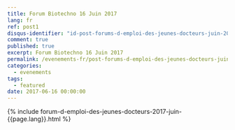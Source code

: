 ```yaml
---
title: Forum Biotechno 16 Juin 2017 
lang: fr
ref: post1
disqus-identifier: "id-post-forums-d-emploi-des-jeunes-docteurs-juin-2017-2017-06-16-34346104477102657-0387345849373113-4072061685701569"
comment: true
published: true
excerpt: Forum Biotechno 16 Juin 2017 
permalink: /evenements-fr/post-forums-d-emploi-des-jeunes-docteurs-juin-2017-fr/
categories:
  - evenements
tags:
  - featured
date: 2017-06-16 00:00:00
---
```


{% include forum-d-emploi-des-jeunes-docteurs-2017-juin-{{page.lang}}.html %}